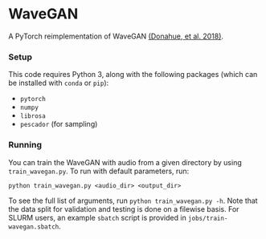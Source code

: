 # WaveGAN

A PyTorch reimplementation of WaveGAN
[(Donahue, et al. 2018)](https://arxiv.org/abs/1802.04208).


### Setup
This code requires Python 3, along with the following packages (which can be
installed with `conda`  or `pip`):
* `pytorch`
* `numpy`
* `librosa`
* `pescador` (for sampling)


### Running
You can train the WaveGAN with audio from a given directory by using
`train_wavegan.py`. To run with default parameters, run:

`python train_wavegan.py <audio_dir> <output_dir>`

To see the full list of arguments, run `python train_wavegan.py -h`. Note that
the data split for validation and testing is done on a filewise basis. For SLURM
users, an example `sbatch` script is provided in `jobs/train-wavegan.sbatch`.
